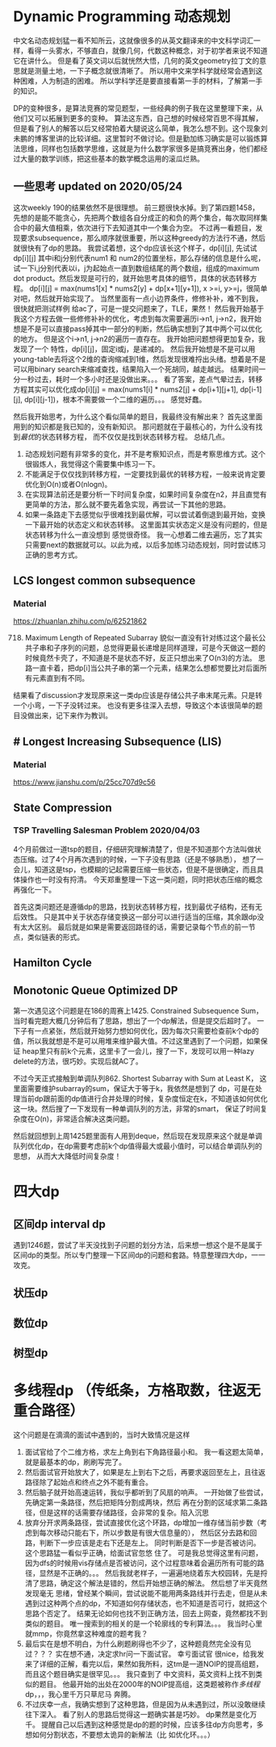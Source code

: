 # Dynamic Programming 动态规划
中文名动态规划猛一看不知所云，这就像很多的从英文翻译来的中文科学词汇一样，看得一头雾水，不够直白，就像几何，代数这种概念，对于初学者来说不知道它在讲什么。 但是看了英文词以后就恍然大悟，几何的英文geometry拉丁文的意思就是测量土地，一下子概念就很清晰了。
所以用中文来学科学就经常会遇到这种困难，人为制造的困难。
所以学科学还是要直接看第一手的材料，了解第一手的知识。

DP的变种很多，是算法竞赛的常见题型，一些经典的例子我在这里整理下来，从他们又可以拓展到更多的变种。
算法这东西，自己想的时候经常百思不得其解，但是看了别人的解答以后又经常拍着大腿说这么简单，我怎么想不到。这个现象刘未鹏的博客里讲的比较详细。这里暂时不做讨论。但是勤加练习确实是可以锻炼算法思维，同样也包括数学思维，这就是为什么数学家很多是搞竞赛出身，他们都经过大量的数学训练，把这些基本的数学概念运用的滚瓜烂熟。

## 一些思考 updated on 2020/05/24
这次weekly 190的结果依然不是很理想。 前三题很快水掉。到了第四题1458， 先想的是能不能贪心，先把两个数组各自分成正的和负的两个集合，每次取同样集合中的最大值相乘，依次进行下去知道其中一个集合为空。 不过再一看题目，发现要求subsequence，那么顺序就很重要，所以这种greedy的方法行不通，然后就很快有了dp的思路。 
我尝试着想，这个dp应该长这个样子，dp[i][j], 先试试dp[i][j] 其中i和j分别代表num1 和 num2的位置坐标，那么存储的信息是什么呢，试一下i,j分别代表以i，j为起始点一直到数组结尾的两个数组，组成的maximum dot product。然后发现是可行的，就开始思考具体的细节，具体的状态转移方程。 
dp[i][j] = max(nums1[x] * nums2[y] + dp[x+1][y+1]), x >=i, y>=j，很简单对吧，然后就开始实现了。 当然里面有一点小边界条件，修修补补，难不到我，很快就把测试样例
给ac了，可是一提交问题来了，TLE，果然！ 然后我开始基于我这个方程去做一些修修补补的优化，考虑到每次需要遍历i->n1, j->n2，我开始想是不是可以直接pass掉其中一部分的判断，然后确实想到了其中两个可以优化的地方。 但是这个i->n1, j->n2的遍历一直存在。 我开始把问题想得更加复杂，我发现了一个
特性，dp[i][j]，固定i或j，是递减的。 然后我开始想是不是可以用young-table去将这个2维的查询缩减到1维，然后发现很难捋出头绪。想着是不是可以用binary search来缩减查找，结果陷入一个死胡同，越走越远。 结果时间一分一秒过去，耗时一个多小时还是没做出来。。。
看了答案，差点气晕过去，转移方程其实可以优化成dp[i][j] = max(nums1[i] * nums2[j] + dp[i+1][j+1], dp[i-1][j], dp[i][j-1])，根本不需要做一个二维的遍历。。。
感觉好蠢。 

然后我开始思考，为什么这个看似简单的题目，我最终没有解出来？ 首先这里面用到的知识都是我已知的，没有新知识。 那问题就在于最核心的，为什么没有找到*最优*的状态转移方程，
而不仅仅是找到状态转移方程。 总结几点。
1. 动态规划问题有非常多的变化，并不是考察知识点，而是考察思维方式。这个很锻炼人，我觉得这个需要集中练习一下。
2. 不能满足于仅仅找到转移方程，一定要找到最优的转移方程，一般来说肯定要优化到O(n)或者O(nlogn)。
3. 在实现算法前还是要分析一下时间复杂度，如果时间复杂度在n2，并且直觉有更简单的方法，那么就不要先着急实现，再尝试一下其他的思路。
4. 如果一条路走下去感觉似乎很难找到最优解，可以尝试着倒退到最开始，变换一下最开始的状态定义和状态转移。 这里面其实状态定义是没有问题的，但是状态转移为什么一直没想到
感觉很奇怪。 我一心想着二维去遍历，忘了其实只需要next的数据就可以。以此为戒，以后多加练习动态规划，同时尝试练习正确的思考方式。

## LCS longest common subsequence
### Material
https://zhuanlan.zhihu.com/p/62521862

718. Maximum Length of Repeated Subarray
貌似一直没有针对练过这个最长公共子串和子序列的问题，总觉得更最长递增是同样道理，可是今天做这一题的时候竟然卡壳了，不知道是不是状态不好，反正只想出来了O(n3)的方法。 思路一直卡着，把dp[i]当公共子串的第一个元素，结果怎么想都觉要比对后面所有元素直到有不同。 

结果看了discussion才发现原来这一类dp应该是存储公共子串末尾元素。只是转一个小弯，一下子没转过来。
也没有更多往深入去想，导致这个本该很简单的题目没做出来，记下来作为教训。

## # Longest Increasing Subsequence (LIS)

### Material
https://www.jianshu.com/p/25cc707d9c56


## State Compression

### TSP Travelling Salesman Problem 2020/04/03
4个月前做过一道tsp的题目，仔细研究理解清楚了，但是不知道那个方法叫做状态压缩。过了4个月再次遇到的时候，一下子没有思路（还是不够熟悉），
想了一会儿，知道这是tsp，也模糊的记起需要压缩一些状态，但是不是很确定，而且具体操作也一时没有捋清。
今天郑重整理一下这一类问题，同时把状态压缩的概念再强化一下。

首先这类问题还是遵循dp的思路，找到状态转移方程，找到最优子结构，还有无后效性。
只是其中关于状态存储变换这一部分可以进行适当的压缩，其余跟dp没有太大区别。
最后就是如果是需要返回路径的话，需要记录每个节点的前一节点，类似链表的形式。

## Hamilton Cycle

## Monotonic Queue Optimized DP
第一次遇见这个问题是在186的周赛上1425. Constrained Subsequence Sum，当时看完题大概几分钟后有了思路，想出了一个dp解法，但是提交后超时了。
一下子有一点紧张，然后就开始努力想如何优化，因为每次只需要检查前k个dp的值，所以我就想是不是可以用堆来维护最大值。不过这里遇到了一个问题，如果保证
heap里只有前k个元素，这里卡了一会儿，搜了一下，发现可以用一种lazy delete的方法，很巧妙。实现后就AC了。

不过今天正式接触到单调队列862. Shortest Subarray with Sum at Least K， 这里面需要维护subarray的sum，保证大于等于k，我依然是想到了
dp，可是在处理当前dp跟前面的dp值进行合并处理的时候，复杂度恒定在k，不知道该如何优化这一块。然后搜了一下发现有一种单调队列的方法，非常的smart，
保证了时间复杂度在O(n)，非常适合解决这类问题。

然后就回想到上周1425题里面有人用到deque，然后现在发现原来这个就是单调队列优化dp，在dp需要考虑前k个dp值得最大或最小值时，可以结合单调队列的思想，
从而大大降低时间复杂度！




# 四大dp

## 区间dp interval dp

遇到1246题，尝试了半天没找到子问题的划分方法，后来想一想这个是不是属于区间dp的类型。所以专门整理一下区间dp的问题和套路。特意整理四大dp，一一攻克。

## 状压dp

## 数位dp

## 树型dp


# 多线程dp （传纸条，方格取数，往返无重合路径）
这个问题是在滴滴的面试中遇到的，当时大致情况是这样
1. 面试官给了个二维方格，求左上角到右下角路径最小和。 我一看这题太简单，就是最基本的dp，刷刷写完了。
2. 然后面试官开始放大了，如果是左上到右下之后，再要求返回至左上，且往返路径除了起始点和终点之外不能有重合。
3. 然后脑子就开始高速运转，我似乎都听到了风扇的响声。 一开始做了些尝试，先确定第一条路径，然后把矩阵分割成两块，然后
再在分割的区域求第二条路径，但是这样的话需要存储路径，会非常的复杂。陷入沉思
4. 放弃分开求两条路径，尝试直接优化这个环路，dp增加一维存储当前步数（考虑到每次移动只能右下，所以步数是有很大信息量的），
然后区分去路和回路，判断下一步应该是走右下还是左上。 同时判断是否下一步是否被访问。 这个思路猛一看似乎正确，给面试官忽悠
住了。 可是我总觉得这里有问题，因为dfs的时候用vis存储点是否被访问，这个过程意味着会遍历所有可能的路径，显然是不正确的。。。
然后我就老样子，一遍遍地绕着东大校园转，先是捋清了思路，确定这个解法是错的，然后开始想正确的解法。 然后想了半天竟然发现毫无
思绪，曾经某个瞬间，尝试说能不能用两条路线并行去走，但是从未遇到过这种两个点的dp，不知道如何存储状态，也不知道是否可行，就把这个思路个否定了。 结果无论如何也找不到正确方法，回去上网查，竟然都找不到类似的题目。 唯一搜索到的相关的是一个轮廓线的专利算法。。。 我当时心里就mmp，你竟然拿这种难度的题考我？ 
5. 最后实在是想不明白，为什么刷题刷得也不少了，这种题竟然完全没有见过？？？ 实在想不通，决定求hr问一下面试官。 幸亏面试官
很nice，给我发来了详细的正解，看完以后，果然如我所料，这tm是一道NOIP的提高组题，而且这个题目确实是很罕见。。。 我只查到了
中文资料，英文资料上找不到类似的题目。 他最开始的出处在2000年的NOIP提高组，这类题被称作*多线程*dp，，，我心里千万只草尼马
奔腾。 
6. 不过庆幸一点，我确实想到了这种思路，但是因为从未遇到过，所以没敢继续往下深入。 看了别人的思路后觉得这一题确实甚是巧妙。
dp果然是变化万千。 提醒自己以后遇到这种感觉是dp的题的时候，应该多往dp方向思考，多想如何分割状态，不要想太诡异的新解法（比
如优化环。。。）